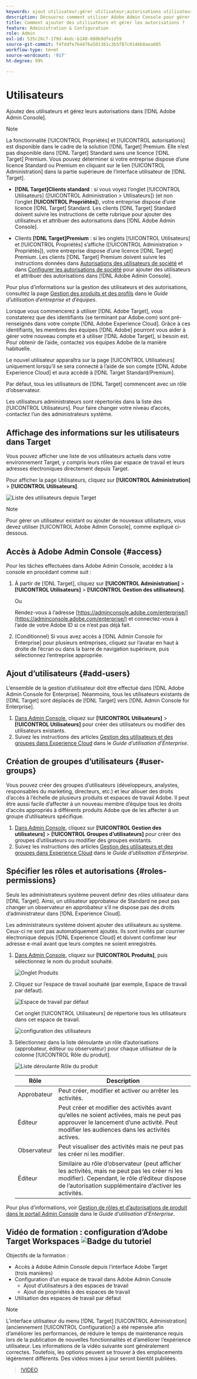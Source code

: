 ```yaml
---
keywords: ajout utilisateur;gérer utilisateur;autorisations utilisateur
description: Découvrez comment utiliser Adobe Admin Console pour gérer les utilisateurs, leurs autorisations et leurs droits dans Adobe Target.
title: Comment ajouter des utilisateurs et gérer les autorisations ?
feature: Administration & Configuration
role: Admin
exl-id: 535c28c7-179d-4edc-b140-880b9dfe1d59
source-git-commit: f4fddfe7b4476a501361c3b5f87c0146b8aea605
workflow-type: tm+mt
source-wordcount: '917'
ht-degree: 99%

---
```


# Utilisateurs

Ajoutez des utilisateurs et gérez leurs autorisations dans [!DNL Adobe Admin Console].

>[!NOTE]
>
>La fonctionnalité [!UICONTROL Propriétés] et [!UICONTROL autorisations] est disponible dans le cadre de la solution [!DNL Target] Premium. Elle n’est pas disponible dans [!DNL Target] Standard sans une licence [!DNL Target] Premium.
>Vous pouvez déterminer si votre entreprise dispose d’une licence Standard ou Premium en cliquant sur le lien [!UICONTROL Administration] dans la partie supérieure de l’interface utilisateur de [!DNL Target].
>
>* **[!DNL Target]Clients standard** : si vous voyez l’onglet [!UICONTROL Utilisateurs] ([!UICONTROL Administration > Utilisateurs]) (et non l’onglet **[!UICONTROL Propriétés]**), votre entreprise dispose d’une licence [!DNL Target] Standard. Les clients [!DNL Target] Standard doivent suivre les instructions de cette rubrique pour ajouter des utilisateurs et attribuer des autorisations dans [!DNL Adobe Admin Console].
>
>* Clients **[!DNL Target]Premium** : si les onglets [!UICONTROL Utilisateurs] et [!UICONTROL Propriétés] s’affiche ([!UICONTROL Administration > Propriétés]), votre entreprise dispose d’une licence [!DNL Target] Premium. Les clients [!DNL Target] Premium doivent suivre les instructions données dans [Autorisations des utilisateurs de société](/help/main/administrating-target/c-user-management/property-channel/property-channel.md) et dans [Configurer les autorisations de société](/help/main/administrating-target/c-user-management/property-channel/properties-overview.md) pour ajouter des utilisateurs et attribuer des autorisations dans [!DNL Adobe Admin Console].
>
>Pour plus d’informations sur la gestion des utilisateurs et des autorisations, consultez la page [Gestion des produits et des profils](https://helpx.adobe.com/fr/enterprise/using/manage-products-and-profiles.html) dans le *Guide d’utilisation d’entreprise et d’équipes*.

Lorsque vous commencerez à utiliser [!DNL Adobe Target], vous constaterez que des identifiants (se terminant par Adobe.com) sont pré-renseignés dans votre compte [!DNL Adobe Experience Cloud]. Grâce à ces identifiants, les membres des équipes [!DNL Adobe] pourront vous aider à gérer votre nouveau compte et à utiliser [!DNL Adobe Target], si besoin est. Pour obtenir de l’aide, contactez vos équipes Adobe de la manière habituelle.

Le nouvel utilisateur apparaîtra sur la page [!UICONTROL Utilisateurs] uniquement lorsqu’il se sera connecté à l’aide de son compte [!DNL Adobe Experience Cloud] et aura accédé à [!DNL Target Standard/Premium].

Par défaut, tous les utilisateurs de [!DNL Target] commencent avec un rôle d’observateur.

Les utilisateurs administrateurs sont répertoriés dans la liste des [!UICONTROL Utilisateurs]. Pour faire changer votre niveau d’accès, contactez l’un des administrateurs système.

## Affichage des informations sur les utilisateurs dans Target

Vous pouvez afficher une liste de vos utilisateurs actuels dans votre environnement Target, y compris leurs rôles par espace de travail et leurs adresses électroniques directement depuis Target.

Pour afficher la page Utilisateurs, cliquez sur **[!UICONTROL Administration]** > **[!UICONTROL Utilisateurs]**.

![Liste des utilisateurs depuis Target](/help/main/administrating-target/c-user-management/c-user-management/assets/user-list-target.png)

>[!NOTE]
>
>Pour gérer un utilisateur existant ou ajouter de nouveaux utilisateurs, vous devez utiliser [!UICONTROL Adobe Admin Console], comme expliqué ci-dessous.

## Accès à Adobe Admin Console {#access}

Pour les tâches effectuées dans Adobe Admin Console, accédez à la console en procédant comme suit :

1. À partir de [!DNL Target], cliquez sur **[!UICONTROL Administration]** > **[!UICONTROL Utilisateurs]** > **[!UICONTROL Gestion des utilisateurs]**.

   Ou

   Rendez-vous à l’adresse [https://adminconsole.adobe.com/enterprise/](https://adminconsole.adobe.com/enterprise/) et connectez-vous à l’aide de votre Adobe ID si ce n’est pas déjà fait.

1. (Conditionnel) Si vous avez accès à [!DNL Admin Console for Enterprise] pour plusieurs entreprises, cliquez sur l’avatar en haut à droite de l’écran ou dans la barre de navigation supérieure, puis sélectionnez l’entreprise appropriée.

## Ajout d’utilisateurs {#add-users}

L’ensemble de la gestion d’utilisateur doit être effectué dans [!DNL Adobe Admin Console for Enterprise]. Néanmoins, tous les utilisateurs existants de [!DNL Target] sont déplacés de [!DNL Target] vers [!DNL Admin Console for Enterprise].

1. [Dans Admin Console](/help/main/administrating-target/c-user-management/c-user-management/user-management.md#section_79796E0227D048F59BAE0AB02E544EBE), cliquez sur **[!UICONTROL Utilisateurs]** > **[!UICONTROL Utilisateurs]** pour créer des utilisateurs ou modifier des utilisateurs existants.
1. Suivez les instructions des articles [Gestion des utilisateurs et des groupes dans Experience Cloud](https://helpx.adobe.com/fr/enterprise/using/users.html) dans le *Guide d’utilisation d’Enterprise*.

## Création de groupes d’utilisateurs {#user-groups}

Vous pouvez créer des groupes d’utilisateurs (développeurs, analystes, responsables du marketing, directeurs, etc.) et leur allouer des droits d’accès à l’échelle de plusieurs produits et espaces de travail Adobe. Il peut être aussi facile d’affecter à un nouveau membre d’équipe tous les droits d’accès appropriés à différents produits Adobe que de les affecter à un groupe d’utilisateurs spécifique.

1. [Dans Admin Console](/help/main/administrating-target/c-user-management/c-user-management/user-management.md#section_79796E0227D048F59BAE0AB02E544EBE), cliquez sur **[!UICONTROL Gestion des utilisateurs]** > **[!UICONTROL Groupes d’utilisateurs]** pour créer des groupes d’utilisateurs ou modifier des groupes existants.
1. Suivez les instructions des articles [Gestion des utilisateurs et des groupes dans Experience Cloud](https://helpx.adobe.com/enterprise/help/users.html) dans le *Guide d’utilisation d’Enterprise*.

## Spécifier les rôles et autorisations {#roles-permissions}

Seuls les administrateurs système peuvent définir des rôles utilisateur dans [!DNL Target]. Ainsi, un utilisateur approbateur de Standard ne peut pas changer un observateur en approbateur s’il ne dispose pas des droits d’administrateur dans [!DNL Experience Cloud].

Les administrateurs système doivent ajouter des utilisateurs au système. Ceux-ci ne sont pas automatiquement ajoutés. Ils sont invités par courrier électronique depuis [!DNL Experience Cloud] et doivent confirmer leur adresse e-mail avant que leurs comptes ne soient enregistrés.

1. [Dans Admin Console](/help/main/administrating-target/c-user-management/c-user-management/user-management.md#section_79796E0227D048F59BAE0AB02E544EBE), cliquez sur **[!UICONTROL Produits]**, puis sélectionnez le nom du produit souhaité.

   ![Onglet Produits](/help/main/administrating-target/c-user-management/c-user-management/assets/workspace-publisher.png)

1. Cliquez sur l’espace de travail souhaité (par exemple, Espace de travail par défaut).

   ![Espace de travail par défaut](/help/main/administrating-target/c-user-management/c-user-management/assets/default-workspace-new.png)

   Cet onglet [!UICONTROL Utilisateurs] de répertorie tous les utilisateurs dans cet espace de travail.

   ![configuration des utilisateurs](/help/main/administrating-target/c-user-management/c-user-management/assets/configuration_users-new-publisher.png)

1. Sélectionnez dans la liste déroulante un rôle d’autorisations (approbateur, éditeur ou observateur) pour chaque utilisateur de la colonne [!UICONTROL Rôle du produit].

   ![Liste déroulante Rôle du produit](/help/main/administrating-target/c-user-management/c-user-management/assets/product-role-new.png)

   | Rôle | Description |
   |--- |--- |
   | Approbateur | Peut créer, modifier et activer ou arrêter les activités. |
   | Éditeur | Peut créer et modifier des activités avant qu’elles ne soient activées, mais ne peut pas approuver le lancement d’une activité. Peut modifier les audiences dans les activités actives. |
   | Observateur | Peut visualiser des activités mais ne peut pas les créer ni les modifier. |
   | Éditeur | Similaire au rôle d’observateur (peut afficher les activités, mais ne peut pas les créer ni les modifier). Cependant, le rôle d’éditeur dispose de l’autorisation supplémentaire d’activer les activités. |

Pour plus d’informations, voir [Gestion de rôles et d’autorisations de produit dans le portail Admin Console](https://helpx.adobe.com/fr/enterprise/using/manage-permissions-and-roles.html) dans le *Guide d’utilisation d’Enterprise*.

## Vidéo de formation : configuration d’Adobe Target Workspaces ![Badge du tutoriel](/help/main/assets/tutorial.png)

Objectifs de la formation :

* Accès à Adobe Admin Console depuis l’interface Adobe Target (trois manières)
* Configuration d’un espace de travail dans Adobe Admin Console
   * Ajout d’utilisateurs à des espaces de travail
   * Ajout de propriétés à des espaces de travail
* Utilisation des espaces de travail par défaut

>[!NOTE]
>
>L’interface utilisateur du menu [!DNL Target] [!UICONTROL Administration] (anciennement [!UICONTROL Configuration]) a été repensée afin d’améliorer les performances, de réduire le temps de maintenance requis lors de la publication de nouvelles fonctionnalités et d’améliorer l’expérience utilisateur. Les informations de la vidéo suivante sont généralement correctes. Toutefois, les options peuvent se trouver à des emplacements légèrement différents. Des vidéos mises à jour seront bientôt publiées.

>[!VIDEO](https://video.tv.adobe.com/v/19463/)
